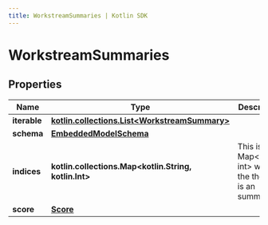 ```yaml
---
title: WorkstreamSummaries | Kotlin SDK
---
```




# WorkstreamSummaries

## Properties
Name | Type | Description | Notes
------------ | ------------- | ------------- | -------------
**iterable** | [**kotlin.collections.List&lt;WorkstreamSummary&gt;**](WorkstreamSummary) |  | 
**schema** | [**EmbeddedModelSchema**](EmbeddedModelSchema) |  |  [optional]
**indices** | **kotlin.collections.Map&lt;kotlin.String, kotlin.Int&gt;** | This is a Map&lt;String, int&gt; where the the key is an summary id. |  [optional]
**score** | [**Score**](Score) |  |  [optional]




